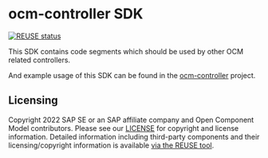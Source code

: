 # ocm-controller SDK

[![REUSE status](https://api.reuse.software/badge/github.com/open-component-model/ocm-controllers-sdk)](https://api.reuse.software/info/github.com/open-component-model/ocm-controllers-sdk)

This SDK contains code segments which should be used by other OCM related controllers.

And example usage of this SDK can be found in the [ocm-controller](https://github.com/open-component-model/ocm-controller) project.

## Licensing

Copyright 2022 SAP SE or an SAP affiliate company and Open Component Model contributors.
Please see our [LICENSE](LICENSE) for copyright and license information.
Detailed information including third-party components and their licensing/copyright information is available [via the REUSE tool](https://api.reuse.software/info/github.com/open-component-model/ocm-controllers-sdk).
